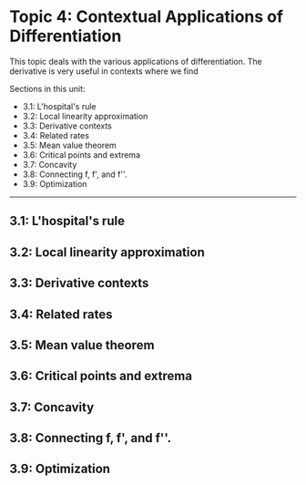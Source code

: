# Topic 4: Contextual Applications of Differentiation

This topic deals with the various applications of differentiation. The derivative is very useful in contexts where we find 

Sections in this unit: 
- 3.1: L'hospital's rule
- 3.2: Local linearity approximation
- 3.3: Derivative contexts
- 3.4: Related rates
- 3.5: Mean value theorem
- 3.6: Critical points and extrema
- 3.7: Concavity
- 3.8: Connecting f, f', and f''. 
- 3.9: Optimization

---
## 3.1: L'hospital's rule

## 3.2: Local linearity approximation

## 3.3: Derivative contexts

## 3.4: Related rates

## 3.5: Mean value theorem

## 3.6: Critical points and extrema

## 3.7: Concavity

## 3.8: Connecting f, f', and f''. 

## 3.9: Optimization
